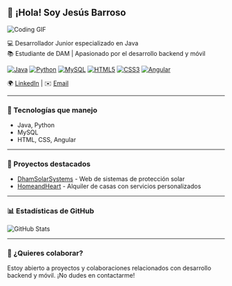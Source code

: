 ## 👋 ¡Hola! Soy Jesús Barroso  

![Coding GIF](https://media.giphy.com/media/LmNwrBhejkK9EFP504/giphy.gif)


💻 Desarrollador Junior especializado en Java  
📚 Estudiante de DAM | Apasionado por el desarrollo backend y móvil  

[![Java](https://img.shields.io/badge/Java-ED8B00?style=for-the-badge&logo=java&logoColor=white)](https://www.java.com/)
[![Python](https://img.shields.io/badge/Python-3776AB?style=for-the-badge&logo=python&logoColor=white)](https://www.python.org/)
[![MySQL](https://img.shields.io/badge/MySQL-4479A1?style=for-the-badge&logo=mysql&logoColor=white)](https://www.mysql.com/)
[![HTML5](https://img.shields.io/badge/HTML5-E34F26?style=for-the-badge&logo=html5&logoColor=white)](https://developer.mozilla.org/es/docs/Web/HTML)
[![CSS3](https://img.shields.io/badge/CSS3-1572B6?style=for-the-badge&logo=css3&logoColor=white)](https://developer.mozilla.org/es/docs/Web/CSS)
[![Angular](https://img.shields.io/badge/Angular-DD0031?style=for-the-badge&logo=angular&logoColor=white)](https://angular.io/)

🌍 [LinkedIn](https://www.linkedin.com/in/jesus-barroso-bonilla/) | ✉️ [Email](mailto:barrosobonillajesus@gmail.com)

---

### 🚀 Tecnologías que manejo

- Java, Python  
- MySQL  
- HTML, CSS, Angular

---

### 📂 Proyectos destacados

- [DhamSolarSystems](https://github.com/JesusBBP/DhamSolarSystems-web) - Web de sistemas de protección solar  
- [HomeandHeart](https://github.com/JesusBBP/HomeandHeart) - Alquiler de casas con servicios personalizados

---

### 📊 Estadísticas de GitHub

![GitHub Stats](https://github-readme-stats.vercel.app/api?username=JesusBBP&show_icons=true&theme=dark)

---

### 🤝 ¿Quieres colaborar? 

Estoy abierto a proyectos y colaboraciones relacionados con desarrollo backend y móvil. ¡No dudes en contactarme!
